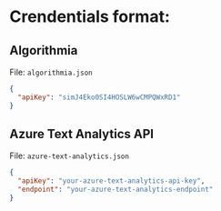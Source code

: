 # Crendentials format:
## Algorithmia

File: `algorithmia.json`

```json
{
  "apiKey": "simJ4Eko0SI4HOSLW6wCMPQWxRD1"
}
```

## Azure Text Analytics API

File: `azure-text-analytics.json`

```json
{
  "apiKey": "your-azure-text-analytics-api-key",
  "endpoint": "your-azure-text-analytics-endpoint"
}
```
